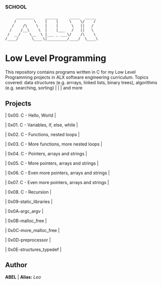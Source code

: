 ### SCHOOL
         ________     ______     _____  _____  
        /        \    |    |     \    \/    / 
       /    /\    \   |    |      \   ||   /   
      /    /__\    \  |    |___   /   ||   \   
     /  __/    \__  \ |___ _ ___\/    /\    \  
    /____/      \____\|_________/____/  \____\
                                      

# Low Level Programming

This repository contains programs written in C for my Low Level Programming projects in ALX software engineering curriculum. 
Topics covered: 
data structures (e.g. arrrays, linked lists, binary trees), 
algorithms (e.g. searching, sorting) 
|
|
|
and more

## Projects

| 0x00. C - Hello, World |

| 0x01. C - Variables, if, else, while |

| 0x02. C - Functions, nested loops |

| 0x03. C - More functions, more nested loops |

| 0x04. C - Pointers, arrays and strings |

| 0x05. C - More pointers, arrays and strings |

| 0x06. C - Even more pointers, arrays and strings |

| 0x07. C - Even more pointers, arrays and strings |

| 0x08. C - Recursion |

| 0x09-static_libraries |

| 0x0A-argc_argv |

| 0x0B-malloc_free |

| 0x0C-more_malloc_free |

| 0x0D-preprocessor |

| 0x0E-structures_typedef |

## Author 

**ABEL** | **Alias:** *Leo*
